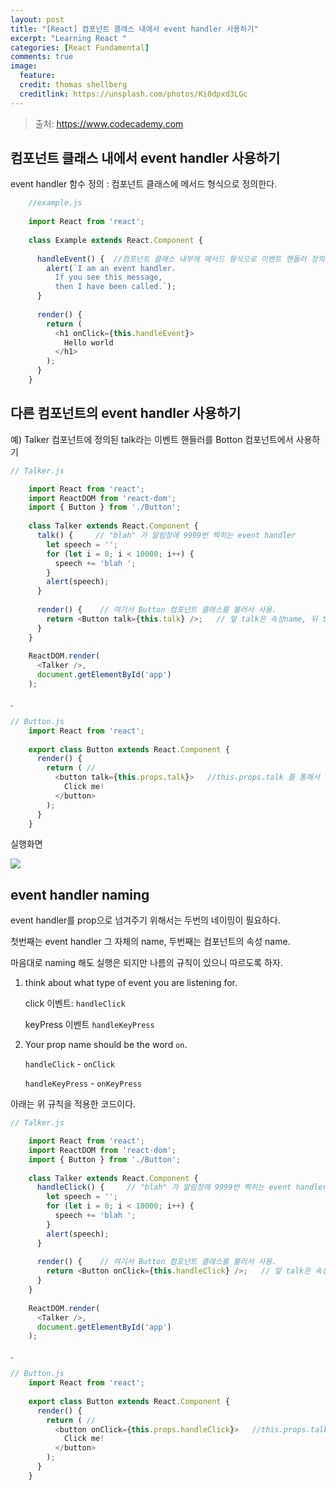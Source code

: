 ```yaml
---
layout: post
title: "[React] 컴포넌트 클래스 내에서 event handler 사용하기"
excerpt: "Learning React "
categories: [React Fundamental]
comments: true
image:
  feature:
  credit: thomas shellberg
  creditlink: https://unsplash.com/photos/Ki0dpxd3LGc
---
```


>출처: https://www.codecademy.com

## 컴포넌트 클래스 내에서 event handler 사용하기

event handler 함수 정의 : 컴포넌트 클래스에 메서드 형식으로 정의한다.

```javascript
    //example.js
    
    import React from 'react';
    
    class Example extends React.Component {
        
      handleEvent() {  //컴포넌트 클래스 내부에 메서드 형식으로 이벤트 핸들러 정의 
        alert(`I am an event handler.
          If you see this message,
          then I have been called.`);
      }
    
      render() {
        return (
          <h1 onClick={this.handleEvent}>
            Hello world
          </h1>
        );
      }
    }

```

## 다른 컴포넌트의 event handler 사용하기

예) Talker 컴포넌트에 정의된 talk라는 이벤트 핸들러를 Botton 컴포넌트에서 사용하기

```javascript
// Talker.js

    import React from 'react';
    import ReactDOM from 'react-dom';
    import { Button } from './Button';
    
    class Talker extends React.Component {
      talk() {     // "blah" 가 알림창에 9999번 찍히는 event handler
        let speech = '';
        for (let i = 0; i < 10000; i++) {
          speech += 'blah ';
        }
        alert(speech);
      }
      
      render() {    // 여기서 Button 컴포넌트 클래스를 불러서 사용. 
        return <Button talk={this.talk} />;   // 앞 talk은 속성name, 뒤 this.talk는 이벤트 핸들러
      }
    }
    
    ReactDOM.render(
      <Talker />,
      document.getElementById('app')
    );
```
.
```javascript
// Button.js
    import React from 'react';
    
    export class Button extends React.Component {
      render() {
        return ( // 
          <button talk={this.props.talk}>   //this.props.talk 를 통해서 talk function에 접근할 수 있게된다.
            Click me!
          </button>
        );
      }
    }
```

실행화면

<img src='https://cdn-images-1.medium.com/max/1600/1*_IkyPY_7T4ZdaF_DLo07bQ.png'>

## event handler naming

event handler를 prop으로 넘겨주기 위해서는 두번의 네이밍이 필요하다.

첫번째는 event handler 그 자체의 name, 두번째는 컴포넌트의 속성 name.

마음대로 naming 해도 실행은 되지만 나름의 규칙이 있으니 따르도록 하자.

1. think about what type of event you are listening for. 

    click 이벤트: `handleClick`
    
    keyPress 이벤트 `handleKeyPress`
    
2. Your prop name should be the word `on`.

    `handleClick` - `onClick`
        
    `handleKeyPress` - `onKeyPress`
    
    
아래는 위 규칙을 적용한 코드이다.

```javascript
// Talker.js

    import React from 'react';
    import ReactDOM from 'react-dom';
    import { Button } from './Button';
    
    class Talker extends React.Component {
      handleClick() {     // "blah" 가 알림창에 9999번 찍히는 event handler
        let speech = '';
        for (let i = 0; i < 10000; i++) {
          speech += 'blah ';
        }
        alert(speech);
      }
      
      render() {    // 여기서 Button 컴포넌트 클래스를 불러서 사용. 
        return <Button onClick={this.handleClick} />;   // 앞 talk은 속성name, 뒤 this.talk는 이벤트 핸들러
      }
    }
    
    ReactDOM.render(
      <Talker />,
      document.getElementById('app')
    );
```
.

```javascript
// Button.js
    import React from 'react';
    
    export class Button extends React.Component {
      render() {
        return ( // 
          <button onClick={this.props.handleClick}>   //this.props.talk 를 통해서 talk function에 접근할 수 있게된다.
            Click me!
          </button>
        );
      }
    }
```  
